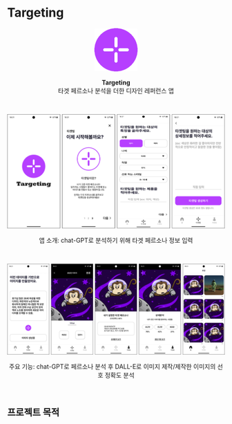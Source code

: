 # Targeting

<p align="center">
  <img src="https://github.com/heweun/Targeting/blob/main/source/logo.png" width="100" height="100">
</p>
<p align="center"><strong>Targeting</strong><br>
  타겟 페르소나 분석을 더한 디자인 레퍼런스 앱</p><br>
<p align="center">
  <img src="https://github.com/heweun/Targeting/blob/main/source/intro.png">
</p><p align="center">앱 소개: chat-GPT로 분석하기 위해 타겟 페르소나 정보 입력</p><br>
<p align="center">
  <img src="https://github.com/heweun/Targeting/blob/main/source/function.png">
</p></p><p align="center">주요 기능: chat-GPT로 페르소나 분석 후 DALL-E로 이미지 제작/제작한 이미지의 선호 정확도 분석</p><br>


## 프로젝트 목적





